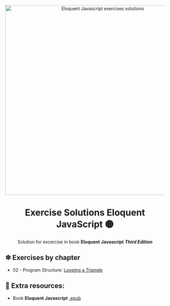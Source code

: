 <div align="center">

<img alt="Eloquent Javascript exercises solutions" src="https://github.com/cquesadad/eloquent-javascript-exercises/blob/experiment/exercises-progress/chapter-2-program-structure/assets/cover-eloquentjavascript-exercises.png" width="600">

# Exercise Solutions Eloquent JavaScript ️🟡

Solution for excercise in book **Eloquent Javascript** ***Third Edition***

</div>

## ❇ Exercises by chapter️

- 02 - Program Structure: [Looping a Triangle](https://github.com/cquesadad/eloquent-javascript-exercises/tree/main/chapter-2/exercise-1)

## 📒 Extra resources:

- Book **Eloquent Javascript** [.epub](https://eloquentjavascript.net/Eloquent_JavaScript.epub)